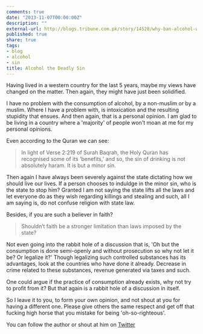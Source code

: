 ```yaml
---
comments: true
date: "2013-11-07T00:00:00Z"
description: ""
external-url: http://blogs.tribune.com.pk/story/14528/why-ban-alcohol-when-it-is-consumed-openly/
published: true
share: true
tags:
- blog
- alcohol
- sin
title: Alcohol the Deadly Sin
---
```


Having lived in a western country for the last 5 years, maybe my views have changed on the matter. Then again, they might have just been solidified.

I have no problem with the consumption of alcohol, by a non-muslim or by a muslim. Where I have a problem with, is intoxication and the resulting stupidity that ensues. And then again, that is a personal opinion. I am glad to be living in a country where a 'majority' of people won't moan at me for my personal opinions.

Even according to the Quran we can see:

> In light of Verse 2:219 of Surah Baqrah, the Holy Quran has recognised some of its ‘benefits,’ and so, the sin of drinking is not absolutely haram. It is but a minor sin.

Then again I have always been severely against the state dictating how we should live our lives. If a person chooses to induldge in the minor sin, who is the state to stop him? Granted I am not saying the state lifts all the laws and let everyone do as they wish regarding killings and stealing and such, all I am saying is, do not confuse religion with state law.

Besides, if you are such a believer in faith?

> Shouldn’t faith be a stronger limitation than laws imposed by the state?

Not even going into the rabbit hole of a discussion that is, 'Oh but the consumption is done semi-openly and without prosecution so why not let it be? Or legalize it?' Though legalizing such controlled substances has its advantages, look at the countries who have done it already. Decrease in crime related to these substances, revenue generated via taxes and such. 

One could argue if the practice of consumption already exists, why not try to profit from it? But that again is a rabbit hole of a discussion in itself. 

So I leave it to you, to form your own opinion, and not shout at you for having a different one. Please give others the same respect and get off that fucking high horse that you mistake for being 'oh-so-righteous'.

You can follow the author or shout at him on [Twitter](https://twitter.com/abijango)